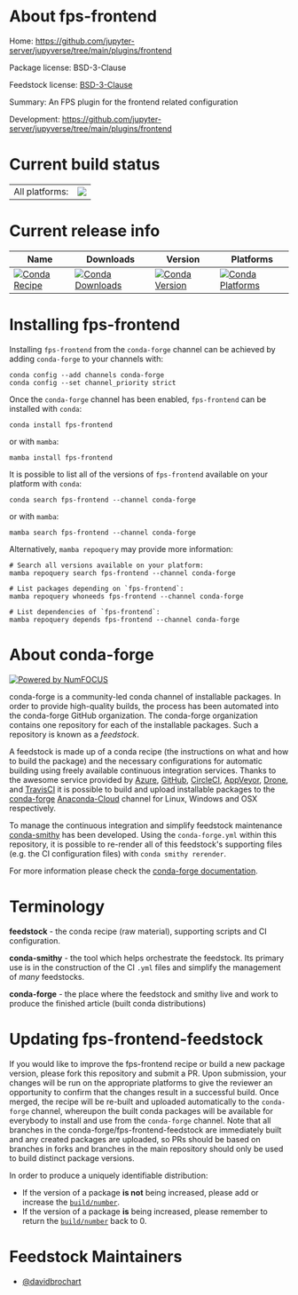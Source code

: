 About fps-frontend
==================

Home: https://github.com/jupyter-server/jupyverse/tree/main/plugins/frontend

Package license: BSD-3-Clause

Feedstock license: [BSD-3-Clause](https://github.com/conda-forge/fps-frontend-feedstock/blob/main/LICENSE.txt)

Summary: An FPS plugin for the frontend related configuration

Development: https://github.com/jupyter-server/jupyverse/tree/main/plugins/frontend

Current build status
====================


<table><tr><td>All platforms:</td>
    <td>
      <a href="https://dev.azure.com/conda-forge/feedstock-builds/_build/latest?definitionId=17400&branchName=main">
        <img src="https://dev.azure.com/conda-forge/feedstock-builds/_apis/build/status/fps-frontend-feedstock?branchName=main">
      </a>
    </td>
  </tr>
</table>

Current release info
====================

| Name | Downloads | Version | Platforms |
| --- | --- | --- | --- |
| [![Conda Recipe](https://img.shields.io/badge/recipe-fps--frontend-green.svg)](https://anaconda.org/conda-forge/fps-frontend) | [![Conda Downloads](https://img.shields.io/conda/dn/conda-forge/fps-frontend.svg)](https://anaconda.org/conda-forge/fps-frontend) | [![Conda Version](https://img.shields.io/conda/vn/conda-forge/fps-frontend.svg)](https://anaconda.org/conda-forge/fps-frontend) | [![Conda Platforms](https://img.shields.io/conda/pn/conda-forge/fps-frontend.svg)](https://anaconda.org/conda-forge/fps-frontend) |

Installing fps-frontend
=======================

Installing `fps-frontend` from the `conda-forge` channel can be achieved by adding `conda-forge` to your channels with:

```
conda config --add channels conda-forge
conda config --set channel_priority strict
```

Once the `conda-forge` channel has been enabled, `fps-frontend` can be installed with `conda`:

```
conda install fps-frontend
```

or with `mamba`:

```
mamba install fps-frontend
```

It is possible to list all of the versions of `fps-frontend` available on your platform with `conda`:

```
conda search fps-frontend --channel conda-forge
```

or with `mamba`:

```
mamba search fps-frontend --channel conda-forge
```

Alternatively, `mamba repoquery` may provide more information:

```
# Search all versions available on your platform:
mamba repoquery search fps-frontend --channel conda-forge

# List packages depending on `fps-frontend`:
mamba repoquery whoneeds fps-frontend --channel conda-forge

# List dependencies of `fps-frontend`:
mamba repoquery depends fps-frontend --channel conda-forge
```


About conda-forge
=================

[![Powered by
NumFOCUS](https://img.shields.io/badge/powered%20by-NumFOCUS-orange.svg?style=flat&colorA=E1523D&colorB=007D8A)](https://numfocus.org)

conda-forge is a community-led conda channel of installable packages.
In order to provide high-quality builds, the process has been automated into the
conda-forge GitHub organization. The conda-forge organization contains one repository
for each of the installable packages. Such a repository is known as a *feedstock*.

A feedstock is made up of a conda recipe (the instructions on what and how to build
the package) and the necessary configurations for automatic building using freely
available continuous integration services. Thanks to the awesome service provided by
[Azure](https://azure.microsoft.com/en-us/services/devops/), [GitHub](https://github.com/),
[CircleCI](https://circleci.com/), [AppVeyor](https://www.appveyor.com/),
[Drone](https://cloud.drone.io/welcome), and [TravisCI](https://travis-ci.com/)
it is possible to build and upload installable packages to the
[conda-forge](https://anaconda.org/conda-forge) [Anaconda-Cloud](https://anaconda.org/)
channel for Linux, Windows and OSX respectively.

To manage the continuous integration and simplify feedstock maintenance
[conda-smithy](https://github.com/conda-forge/conda-smithy) has been developed.
Using the ``conda-forge.yml`` within this repository, it is possible to re-render all of
this feedstock's supporting files (e.g. the CI configuration files) with ``conda smithy rerender``.

For more information please check the [conda-forge documentation](https://conda-forge.org/docs/).

Terminology
===========

**feedstock** - the conda recipe (raw material), supporting scripts and CI configuration.

**conda-smithy** - the tool which helps orchestrate the feedstock.
                   Its primary use is in the construction of the CI ``.yml`` files
                   and simplify the management of *many* feedstocks.

**conda-forge** - the place where the feedstock and smithy live and work to
                  produce the finished article (built conda distributions)


Updating fps-frontend-feedstock
===============================

If you would like to improve the fps-frontend recipe or build a new
package version, please fork this repository and submit a PR. Upon submission,
your changes will be run on the appropriate platforms to give the reviewer an
opportunity to confirm that the changes result in a successful build. Once
merged, the recipe will be re-built and uploaded automatically to the
`conda-forge` channel, whereupon the built conda packages will be available for
everybody to install and use from the `conda-forge` channel.
Note that all branches in the conda-forge/fps-frontend-feedstock are
immediately built and any created packages are uploaded, so PRs should be based
on branches in forks and branches in the main repository should only be used to
build distinct package versions.

In order to produce a uniquely identifiable distribution:
 * If the version of a package **is not** being increased, please add or increase
   the [``build/number``](https://docs.conda.io/projects/conda-build/en/latest/resources/define-metadata.html#build-number-and-string).
 * If the version of a package **is** being increased, please remember to return
   the [``build/number``](https://docs.conda.io/projects/conda-build/en/latest/resources/define-metadata.html#build-number-and-string)
   back to 0.

Feedstock Maintainers
=====================

* [@davidbrochart](https://github.com/davidbrochart/)

